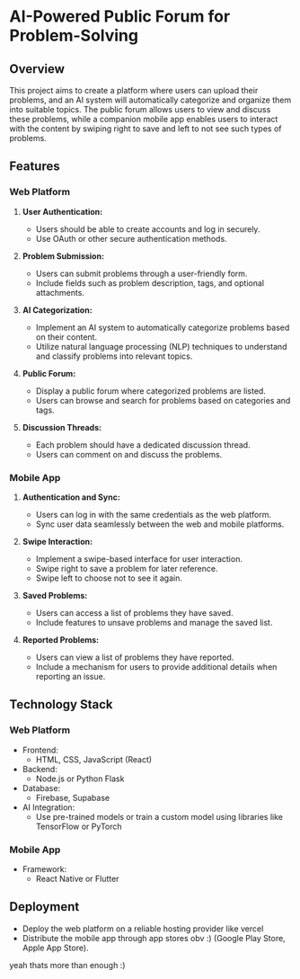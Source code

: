 # AI-Powered Public Forum for Problem-Solving

## Overview

This project aims to create a platform where users can upload their problems, and an AI system will automatically categorize and organize them into suitable topics. The public forum allows users to view and discuss these problems, while a companion mobile app enables users to interact with the content by swiping right to save and left to not see such types of problems.

## Features

### Web Platform

1. **User Authentication:**
   - Users should be able to create accounts and log in securely.
   - Use OAuth or other secure authentication methods.

2. **Problem Submission:**
   - Users can submit problems through a user-friendly form.
   - Include fields such as problem description, tags, and optional attachments.

3. **AI Categorization:**
   - Implement an AI system to automatically categorize problems based on their content.
   - Utilize natural language processing (NLP) techniques to understand and classify problems into relevant topics.

4. **Public Forum:**
   - Display a public forum where categorized problems are listed.
   - Users can browse and search for problems based on categories and tags.

5. **Discussion Threads:**
   - Each problem should have a dedicated discussion thread.
   - Users can comment on and discuss the problems.

### Mobile App

1. **Authentication and Sync:**
   - Users can log in with the same credentials as the web platform.
   - Sync user data seamlessly between the web and mobile platforms.

2. **Swipe Interaction:**
   - Implement a swipe-based interface for user interaction.
   - Swipe right to save a problem for later reference.
   - Swipe left to choose not to see it again.

3. **Saved Problems:**
   - Users can access a list of problems they have saved.
   - Include features to unsave problems and manage the saved list.

4. **Reported Problems:**
   - Users can view a list of problems they have reported.
   - Include a mechanism for users to provide additional details when reporting an issue.

## Technology Stack

### Web Platform

- Frontend:
  - HTML, CSS, JavaScript (React)
- Backend:
  - Node.js or Python Flask
- Database:
  - Firebase, Supabase
- AI Integration:
  - Use pre-trained models or train a custom model using libraries like TensorFlow or PyTorch

### Mobile App

- Framework:
  - React Native or Flutter

## Deployment

- Deploy the web platform on a reliable hosting provider like vercel
- Distribute the mobile app through app stores obv :) (Google Play Store, Apple App Store).

yeah thats more than enough :)
